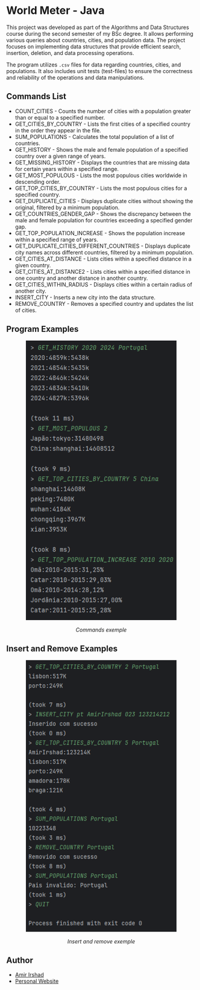 # World Meter - Java

This project was developed as part of the Algorithms and Data Structures course during the second semester of my BSc degree. It allows performing various queries about countries, cities, and population data. The project focuses on implementing data structures that provide efficient search, insertion, deletion, and data processing operations.

The program utilizes `.csv` files for data regarding countries, cities, and populations. It also includes unit tests (test-files) to ensure the correctness and reliability of the operations and data manipulations.

## Commands List

- COUNT_CITIES - Counts the number of cities with a population greater than or equal to a specified number.
- GET_CITIES_BY_COUNTRY - Lists the first cities of a specified country in the order they appear in the file.
- SUM_POPULATIONS - Calculates the total population of a list of countries.
- GET_HISTORY - Shows the male and female population of a specified country over a given range of years.
- GET_MISSING_HISTORY - Displays the countries that are missing data for certain years within a specified range.
- GET_MOST_POPULOUS - Lists the most populous cities worldwide in descending order.
- GET_TOP_CITIES_BY_COUNTRY - Lists the most populous cities for a specified country.
- GET_DUPLICATE_CITIES - Displays duplicate cities without showing the original, filtered by a minimum population.
- GET_COUNTRIES_GENDER_GAP - Shows the discrepancy between the male and female population for countries exceeding a specified gender gap.
- GET_TOP_POPULATION_INCREASE - Shows the population increase within a specified range of years.
- GET_DUPLICATE_CITIES_DIFFERENT_COUNTRIES - Displays duplicate city names across different countries, filtered by a minimum population.
- GET_CITIES_AT_DISTANCE - Lists cities within a specified distance in a given country.
- GET_CITIES_AT_DISTANCE2 - Lists cities within a specified distance in one country and another distance in another country.
- GET_CITIES_WITHIN_RADIUS - Displays cities within a certain radius of another city.
- INSERT_CITY - Inserts a new city into the data structure.
- REMOVE_COUNTRY - Removes a specified country and updates the list of cities.

## Program Examples

<div style="text-align: center;">
    <img src="images/image1.png" alt="Commands Exemple" width="400"/>
    <p><em>Commands exemple</em></p>
</div>

## Insert and Remove Examples

<div style="text-align: center;">
    <img src="images/image2.png" alt="Insert and Remove Exemple" width="400"/>
    <p><em>Insert and remove exemple</em></p>
</div>

## Author

- <a href="https://github.com/amirajij" target="_blank">Amir Irshad</a>
- <a href="https://amirajij.github.io/" target="_blank">Personal Website</a>
